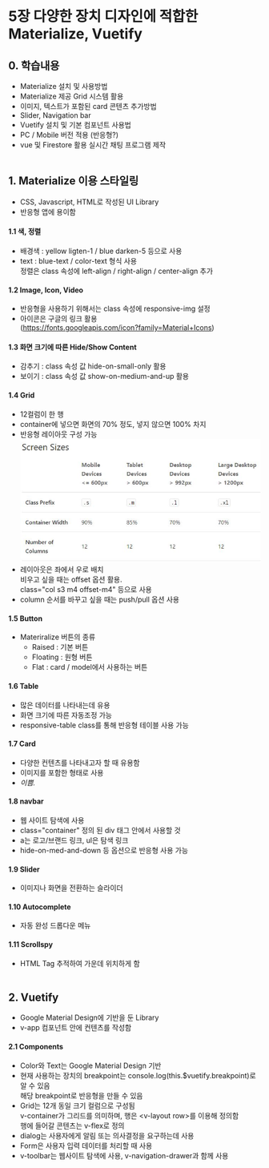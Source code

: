 # 5장 다양한 장치 디자인에 적합한 Materialize, Vuetify

## 0. 학습내용
- Materialize 설치 및 사용방법
- Materialize 제공 Grid 시스템 활용
- 이미지, 텍스트가 포함된 card 콘텐츠 추가방법
- Slider, Navigation bar
- Vuetify 설치 및 기본 컴포넌트 사용법
- PC / Mobile 버전 적용 (반응형?)
- vue 및 Firestore 활용 실시간 채팅 프로그램 제작
<br><br>

## 1. Materialize 이용 스타일링
- CSS, Javascript, HTML로 작성된 UI Library
- 반응형 앱에 용이함

#### 1.1 색, 정렬
- 배경색 : yellow ligten-1 / blue darken-5 등으로 사용
- text : blue-text / color-text 형식 사용   
정렬은 class 속성에 left-align / right-align / center-align 추가

#### 1.2 Image, Icon, Video
- 반응형을 사용하기 위해서는 class 속성에 responsive-img 설정
- 아이콘은 구글의 링크 활용   
(https://fonts.googleapis.com/icon?family=Material+Icons)

#### 1.3 화면 크기에 따른 Hide/Show Content
- 감추기 : class 속성 값 hide-on-small-only 활용
- 보이기 : class 속성 값 show-on-medium-and-up 활용

#### 1.4 Grid
- 12컬럼이 한 행
- container에 넣으면 화면의 70% 정도, 넣지 않으면 100% 차지
- 반응형 레이아웃 구성 가능
  <img src="./assets/chapter05_CreatingResponsiveLayouts.jpg">
- 레이아웃은 좌에서 우로 배치   
비우고 싶을 때는 offset 옵션 활용.   
class="col s3 m4 offset-m4" 등으로 사용
- column 순서를 바꾸고 싶을 때는 push/pull 옵션 사용

#### 1.5 Button
- Materiralize 버튼의 종류
  - Raised : 기본 버튼
  - Floating : 원형 버튼
  - Flat : card / model에서 사용하는 버튼

#### 1.6 Table
- 많은 데이터를 나타내는데 유용
- 화면 크기에 따른 자동조정 가능
- responsive-table class를 통해 반응형 테이블 사용 가능

#### 1.7 Card
- 다양한 컨텐츠를 나타내고자 할 때 유용함
- 이미지를 포함한 형태로 사용
- _이쁨._

#### 1.8 navbar
- 웹 사이트 탐색에 사용
- class="container" 정의 된 div 태그 안에서 사용할 것
- a는 로고/브랜드 링크, ul은 탐색 링크
- hide-on-med-and-down 등 옵션으로 반응형 사용 가능

#### 1.9 Slider
- 이미지나 화면을 전환하는 슬라이더

#### 1.10 Autocomplete
- 자동 완성 드롭다운 메뉴

#### 1.11 Scrollspy
- HTML Tag 추적하여 가운데 위치하게 함
<br><br>

## 2. Vuetify
- Google Material Design에 기반을 둔 Library
- v-app 컴포넌트 안에 컨텐츠를 작성함

#### 2.1 Components
- Color와 Text는 Google Material Design 기반
- 현재 사용하는 장치의 breakpoint는 console.log(this.$vuetify.breakpoint)로 알 수 있음   
해당 breakpoint로 반응형을 만들 수 있음
- Grid는 12개 동일 크기 컬럼으로 구성됨   
v-container가 그리드를 의미하며, 행은 \<v-layout row\>를 이용해 정의함   
행에 들어갈 콘텐츠는 v-flex로 정의
- dialog는 사용자에게 알림 또는 의사결정을 요구하는데 사용
- Form은 사용자 입력 데이터를 처리할 때 사용
- v-toolbar는 웹사이트 탐색에 사용, v-navigation-drawer과 함께 사용